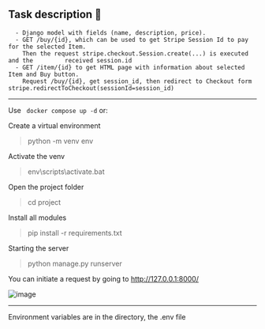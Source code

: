 ## Task description 🍪

      - Django model with fields (name, description, price).
      - GET /buy/{id}, which can be used to get Stripe Session Id to pay for the selected Item. 
        Then the request stripe.checkout.Session.create(...) is executed and the         received session.id
      - GET /item/{id} to get HTML page with information about selected Item and Buy button. 
        Request /buy/{id}, get session_id, then redirect to Checkout form stripe.redirectToCheckout(sessionId=session_id)
***
Use ` docker compose up -d` or:

Create a virtual environment
>python -m venv env

Activate the venv
>env\scripts\activate.bat

Open the project folder
>cd project

Install all modules
>pip install -r requirements.txt

Starting the server
>python manage.py runserver

You can initiate a request by going to http://127.0.0.1:8000/

![image](https://user-images.githubusercontent.com/101140452/168677314-3e5e673b-42ce-413e-bd84-8b717b22dfed.png)
***
Environment variables are in the directory, the .env file
   
